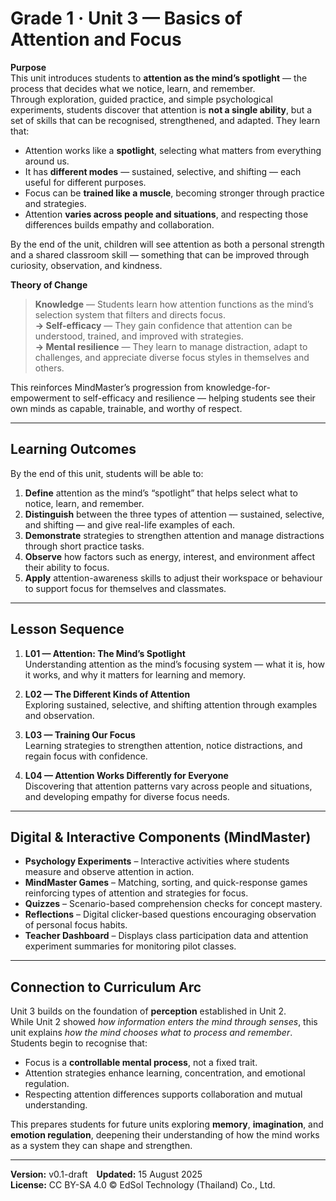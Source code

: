 # Grade 1 · Unit 3 — Basics of Attention and Focus

**Purpose**  
This unit introduces students to **attention as the mind’s spotlight** — the process that decides what we notice, learn, and remember.  
Through exploration, guided practice, and simple psychological experiments, students discover that attention is **not a single ability**, but a set of skills that can be recognised, strengthened, and adapted. They learn that:

- Attention works like a **spotlight**, selecting what matters from everything around us.  
- It has **different modes** — sustained, selective, and shifting — each useful for different purposes.  
- Focus can be **trained like a muscle**, becoming stronger through practice and strategies.  
- Attention **varies across people and situations**, and respecting those differences builds empathy and collaboration.  

By the end of the unit, children will see attention as both a personal strength and a shared classroom skill — something that can be improved through curiosity, observation, and kindness.

**Theory of Change**  
> **Knowledge** — Students learn how attention functions as the mind’s selection system that filters and directs focus.  
> **→ Self-efficacy** — They gain confidence that attention can be understood, trained, and improved with strategies.  
> **→ Mental resilience** — They learn to manage distraction, adapt to challenges, and appreciate diverse focus styles in themselves and others.  

This reinforces MindMaster’s progression from knowledge-for-empowerment to self-efficacy and resilience — helping students see their own minds as capable, trainable, and worthy of respect.

---

## Learning Outcomes
By the end of this unit, students will be able to:

1. **Define** attention as the mind’s “spotlight” that helps select what to notice, learn, and remember.  
2. **Distinguish** between the three types of attention — sustained, selective, and shifting — and give real-life examples of each.  
3. **Demonstrate** strategies to strengthen attention and manage distractions through short practice tasks.  
4. **Observe** how factors such as energy, interest, and environment affect their ability to focus.  
5. **Apply** attention-awareness skills to adjust their workspace or behaviour to support focus for themselves and classmates.

---

## Lesson Sequence
1. **L01 — Attention: The Mind’s Spotlight**  
   Understanding attention as the mind’s focusing system — what it is, how it works, and why it matters for learning and memory.  

2. **L02 — The Different Kinds of Attention**  
   Exploring sustained, selective, and shifting attention through examples and observation.  

3. **L03 — Training Our Focus**  
   Learning strategies to strengthen attention, notice distractions, and regain focus with confidence.  

4. **L04 — Attention Works Differently for Everyone**  
   Discovering that attention patterns vary across people and situations, and developing empathy for diverse focus needs.

---

## Digital & Interactive Components (MindMaster)
- **Psychology Experiments** – Interactive activities where students measure and observe attention in action.  
- **MindMaster Games** – Matching, sorting, and quick-response games reinforcing types of attention and strategies for focus.  
- **Quizzes** – Scenario-based comprehension checks for concept mastery.  
- **Reflections** – Digital clicker-based questions encouraging observation of personal focus habits.  
- **Teacher Dashboard** – Displays class participation data and attention experiment summaries for monitoring pilot classes.

---

## Connection to Curriculum Arc
Unit 3 builds on the foundation of **perception** established in Unit 2.  
While Unit 2 showed *how information enters the mind through senses*, this unit explains *how the mind chooses what to process and remember*.  
Students begin to recognise that:

- Focus is a **controllable mental process**, not a fixed trait.  
- Attention strategies enhance learning, concentration, and emotional regulation.  
- Respecting attention differences supports collaboration and mutual understanding.

This prepares students for future units exploring **memory**, **imagination**, and **emotion regulation**, deepening their understanding of how the mind works as a system they can shape and strengthen.

---

**Version:** v0.1-draft **Updated:** 15 August 2025  
**License:** CC BY-SA 4.0 © EdSol Technology (Thailand) Co., Ltd.
